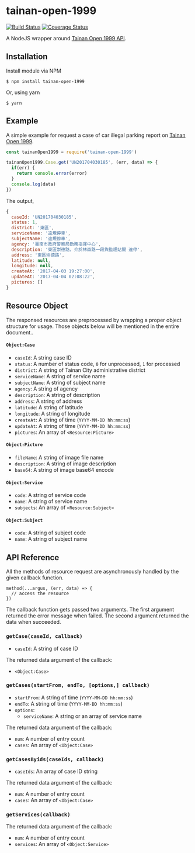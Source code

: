 # tainan-open-1999

[![Build Status](https://travis-ci.org/wonderchang/tainan-open-1999.svg?branch=master)](https://travis-ci.org/wonderchang/tainan-open-1999)
[![Coverage Status](https://coveralls.io/repos/github/wonderchang/tainan-open-1999/badge.svg?branch=master)](https://coveralls.io/github/wonderchang/tainan-open-1999?branch=master)

A NodeJS wrapper around [Tainan Open 1999 API](http://1999.tainan.gov.tw/OpenExplain.aspx).

## Installation

Install module via NPM

    $ npm install tainan-open-1999

Or, using yarn

    $ yarn
	
## Example

A simple example for request a case of car illegal parking report on [Tainan Open 1999](http://1999.tainan.gov.tw/OpenCaseShow.aspx?&FSerialNumber=UN201704030185).

```js
const tainanOpen1999 = require('tainan-open-1999')

tainanOpen1999.Case.get('UN201704030185', (err, data) => {
  if(err) {
    return console.error(error)
  }
  console.log(data)
})
```

The output,

```js
{
  caseId: 'UN201704030185',
  status: 1,
  district: '東區',
  serviceName: '違規停車',
  subjectName: '違規停車',
  agency: '臺南市政府警察局勤務指揮中心',
  description: '東區崇德路，介於林森路一段與監理站間 違停',
  address: '東區崇德路',
  latitude: null,
  longitude: null,
  createAt: '2017-04-03 19:27:00',
  updateAt: '2017-04-04 02:08:22',
  pictures: []
}
```

## Resource Object

The responsed resources are preprocessed by wrapping a proper object structure for usage. Those objects below will be mentioned in the entire document..

#### `Object:Case`

* `caseId`: A string case ID
* `status`: A number of status code, `0` for unprocessed, `1` for processed
* `district`: A string of Tainan City administrative district
* `serviceName`: A string of service name
* `subjectName`: A string of subject name
* `agency`: A string of agency
* `description`: A string of description
* `address`: A string of address
* `latitude`: A string of latitude
* `longitude`: A string of longitude
* `createAt`: A string of time (`YYYY-MM-DD hh:mm:ss`)
* `updateAt`: A string of time (`YYYY-MM-DD hh:mm:ss`)
* `pictures`: An array of `<Resource:Picture>`

#### `Object:Picture`

* `fileName`: A string of image file name
* `description`: A string of image description
* `base64`: A string of image base64 encode

#### `Object:Service`

* `code`: A string of service code
* `name`: A string of service name
* `subjects`: An array of `<Resource:Subject>`

#### `Object:Subject`

* `code`: A string of subject code
* `name`: A string of subject name

## API Reference

All the methods of resource request are asynchronously handled by the given callback function.

```
method(...argus, (err, data) => {
  // access the resource
})
```

The callback function gets passed two arguments. The first argument returned the error message when failed. The second argument returned the data when succeeded.

### `getCase(caseId, callback)`

* `caseId`: A string of case ID

The returned data argument of the callback:

* `<Object:Case>`

### `getCases(startFrom, endTo, [options,] callback)`

* `startFrom`: A string of time (`YYYY-MM-DD hh:mm:ss`)
* `endTo`: A string of time (`YYYY-MM-DD hh:mm:ss`)
* `options`:
  * `serviceName`: A string or an array of service name

The returned data argument of the callback:

* `num`: A number of entry count
* `cases`: An array of `<Object:Case>`

### `getCasesByids(caseIds, callback)`

* `caseIds`: An array of case ID string

The returned data argument of the callback:

* `num`: A number of entry count
* `cases`: An array of `<Object:Case>`

### `getServices(callback)`

The returned data argument of the callback:

* `num`: A number of entry count
* `services`: An array of `<Object:Service>`
